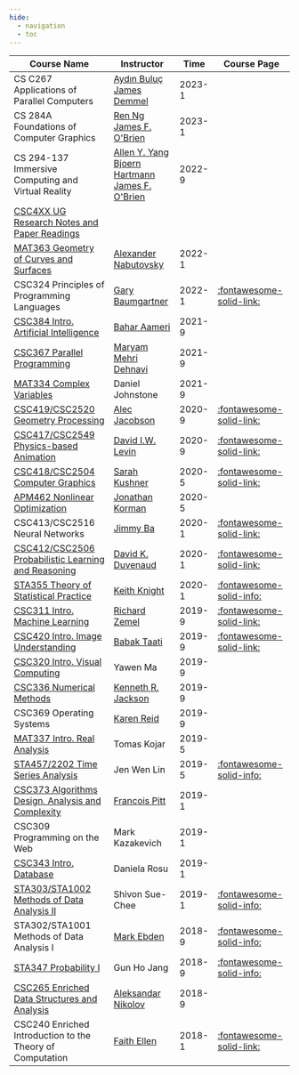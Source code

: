 ```yaml
---
hide:
  - navigation
  - toc
---
```


| Course Name                                                                          | Instructor                                                                                                                                                                                 | Time   | Course Page                                                                                                |
| ------------------------------------------------------------------------------------ | ------------------------------------------------------------------------------------------------------------------------------------------------------------------------------------------ | ------ | ---------------------------------------------------------------------------------------------------------- |
| CS C267 Applications of Parallel Computers                                           | [Aydın Buluç](https://people.eecs.berkeley.edu/~aydin/)<br> [James Demmel](https://people.eecs.berkeley.edu/~demmel/)                                                                      | 2023-1 |
| CS 284A Foundations of Computer Graphics                                             | [Ren Ng](https://www2.eecs.berkeley.edu/Faculty/Homepages/yirenng.html)<br> [James F. O'Brien](http://obrien.berkeley.edu/)                                                                | 2023-1 |
| CS 294-137 Immersive Computing and Virtual Reality                                   | [Allen Y. Yang](https://vivecenter.berkeley.edu/people/allen-y-yang/)<br> [Bjoern Hartmann](https://people.eecs.berkeley.edu/~bjoern/)<br> [James F. O'Brien](http://obrien.berkeley.edu/) | 2022-9 |                                                                                                            |
| [CSC4XX UG Research Notes and Paper Readings](./research/nerf.md)                    |                                                                                                                                                                                            |        |                                                                                                            |
| [MAT363 Geometry of Curves and Surfaces](./mat363/intro_curves.md)                | [Alexander Nabutovsky](http://www.math.toronto.edu/nabutovsky/)                                                                                                                            | 2022-1 |                                                                                                            |
| CSC324 Principles of Programming Languages                                           | [Gary Baumgartner](http://www.cs.toronto.edu/~gfb/)                                                                                                                                        | 2022-1 | [:fontawesome-solid-link:](https://www.cs.toronto.edu/~david/course-notes/csc324.pdf)                                        |
| [CSC384 Intro. Artificial Intelligence](./csc384/search.md)                       | [Bahar Aameri](http://www.cs.toronto.edu/~bahar/)                                                                                                                                          | 2021-9 |                                                                                                            |
| [CSC367 Parallel Programming](./csc367/hie.md)                                    | [Maryam Mehri Dehnavi](https://www.cs.toronto.edu/~mmehride/)                                                                                                                              | 2021-9 |                                                                                                            |
| [MAT334 Complex Variables](./mat334/intro.md)                                     | Daniel Johnstone                                                                                                                                                                           | 2021-9 |                                                                                                            |
| [CSC419/CSC2520 Geometry Processing](./csc419/introduction.md)                    | [Alec Jacobson](https://www.cs.toronto.edu/~jacobson/)                                                                                                                                     | 2020-9 | [:fontawesome-solid-link:](https://github.com/alecjacobson/geometry-processing-csc2520)                                      |
| [CSC417/CSC2549 Physics-based Animation](./csc417/introduction.md)                | [David I.W. Levin](http://142.93.146.228/researchdb/)                                                                                                                                      | 2020-9 | [:fontawesome-solid-link:](https://github.com/dilevin/CSC417-physics-based-animation)                                        |
| [CSC418/CSC2504 Computer Graphics](./csc418/raster_image.ipynb)                      | [Sarah Kushner](http://www.sarahkushner.com/)                                                                                                                                              | 2020-5 | [:fontawesome-solid-link:](https://github.com/alecjacobson/computer-graphics-csc317)                                         |
| [APM462 Nonlinear Optimization](./apm462/calculus_review.md)                      | [Jonathan Korman](https://www.math.toronto.edu/jkorman/)                                                                                                                                   | 2020-5 |                                                                                                            |
| CSC413/CSC2516 Neural Networks                                                       | [Jimmy Ba](https://jimmylba.github.io/)                                                                                                                                                    | 2020-1 | [:fontawesome-solid-link:](https://csc413-2020.github.io/)                                                                   |
| [CSC412/CSC2506 Probabilistic Learning and Reasoning](./csc412/models.md)         | [David K. Duvenaud](http://www.cs.toronto.edu/~duvenaud/)                                                                                                                                  | 2020-1 | [:fontawesome-solid-link:](https://probmlcourse.github.io/csc412/)                                                           |
| [STA355 Theory of Statistical Practice](./sta355/statistical_models.md)           | [Keith Knight](https://www.utstat.utoronto.ca/keith/home.html)                                                                                                                             | 2020-1 | [:fontawesome-solid-info:](https://www.statistics.utoronto.ca/file/sta355h1spdf)                           |
| [CSC311 Intro. Machine Learning](./csc311/knn.md)                                 | [Richard Zemel](http://www.cs.columbia.edu/~zemel/)                                                                                                                                        | 2019-9 | [:fontawesome-solid-link:](https://erdogdu.github.io/csc311_f19/)                                                            |
| [CSC420 Intro. Image Understanding](./csc420/linear_filters.ipynb)                   | [Babak Taati](http://www.cs.toronto.edu/~taati/)                                                                                                                                           | 2019-9 | [:fontawesome-solid-link:](https://www.cs.utoronto.ca/~fidler/teaching/2019/CSC420.html)                                     |
| [CSC320 Intro. Visual Computing](./csc320/camera.md)                              | Yawen Ma                                                                                                                                                                                   | 2019-9 |                                                                                                            |
| [CSC336 Numerical Methods](./csc336/approx_error.md)                              | [Kenneth R. Jackson](https://www.cs.toronto.edu/~krj/)                                                                                                                                     | 2019-9 |                                                                                                            |
| CSC369 Operating Systems                                                             | [Karen Reid](https://www.cs.toronto.edu/~reid/)                                                                                                                                            | 2019-9 |                                                                                                            |
| [MAT337 Intro. Real Analysis](./mat337/real_number_construction.md)               | Tomas Kojar                                                                                                                                                                                | 2019-5 |                                                                                                            |
| [STA457/2202 Time Series Analysis](./sta457/Introduction.md)                      | Jen Wen Lin                                                                                                                                                                                | 2019-5 | [:fontawesome-solid-info:](https://www.statistics.utoronto.ca/file/sta457h1-f-summer-2019pdf)              |
| [CSC373 Algorithms Design, Analysis and Complexity](./csc373/greedy_algorithm.md) | [Francois Pitt](https://www.cs.toronto.edu/~fpitt/)                                                                                                                                        | 2019-1 |                                                                                                            |
| CSC309 Programming on the Web                                                        | Mark Kazakevich                                                                                                                                                                            | 2019-1 |                                                                                                            |
| [CSC343 Intro. Database](./csc343/ra.md)                                          | Daniela Rosu                                                                                                                                                                               | 2019-1 |                                                                                                            |
| [STA303/STA1002 Methods of Data Analysis II](./sta303/Summary.md)                 | Shivon Sue-Chee                                                                                                                                                                            | 2019-1 | [:fontawesome-solid-info:](https://www.statistics.utoronto.ca/file/course-outline-sta303h1s-winter2019pdf) |
| STA302/STA1001 Methods of Data Analysis I                                            | [Mark Ebden](https://www.mebden.com/)                                                                                                                                                      | 2018-9 | [:fontawesome-solid-info:](https://www.statistics.utoronto.ca/file/course-outline-sta302h1f-fall2018pdf)   |
| [STA347 Probability I](./sta347/probability.md)                                   | Gun Ho Jang                                                                                                                                                                                | 2018-9 | [:fontawesome-solid-info:](https://www.statistics.utoronto.ca/file/sta347-syllabus-fall-2018pdf)           |
| [CSC265 Enriched Data Structures and Analysis](./csc265/pq.md)                    | [Aleksandar Nikolov](https://www.cs.toronto.edu/~anikolov/)                                                                                                                                | 2018-9 |
| CSC240 Enriched Introduction to the Theory of Computation                            | [Faith Ellen](https://www.cs.toronto.edu/~faith/)                                                                                                                                          | 2018-1 | [:fontawesome-solid-link:](http://www.cs.toronto.edu/~vassos/b36-notes/notes.pdf)                                            |



